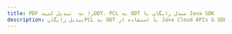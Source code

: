 ---title: PDF را به  تبدیل کنیدODT، PCL به ODT مبدل رایگان یا Java SDKdescription: تبدیل رایگانPCL به ODT با استفاده از Java Cloud APIs & SDK همچنین اسناد PDF را در Cloud ایجاد، ویرایش و رندر کنید.---